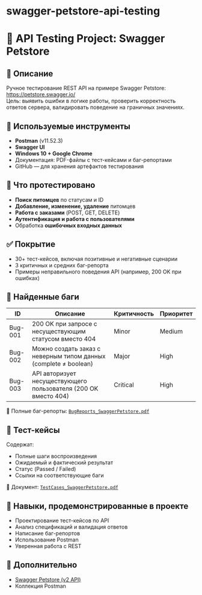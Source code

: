 # swagger-petstore-api-testing
# 🧪 API Testing Project: Swagger Petstore

## 📌 Описание
Ручное тестирование REST API на примере Swagger Petstore: https://petstore.swagger.io/  
Цель: выявить ошибки в логике работы, проверить корректность ответов сервера, валидировать поведение на граничных значениях.

## 🧰 Используемые инструменты
- **Postman** (v11.52.3)
- **Swagger UI**
- **Windows 10 + Google Chrome**
- Документация: PDF-файлы с тест-кейсами и баг-репортами
- GitHub — для хранения артефактов тестирования

## 📝 Что протестировано
- **Поиск питомцев** по статусам и ID
- **Добавление, изменение, удаление** питомцев
- **Работа с заказами** (POST, GET, DELETE)
- **Аутентификация и работа с пользователями**
- Обработка **ошибочных входных данных**

## ✅ Покрытие
- 30+ тест-кейсов, включая позитивные и негативные сценарии
- 3 критичных и средних баг-репорта
- Примеры неправильного поведения API (например, 200 OK при ошибках)

## 🐞 Найденные баги
| ID      | Описание                                                                 | Критичность | Приоритет |
|---------|--------------------------------------------------------------------------|-------------|------------|
| Bug-001 | 200 OK при запросе с несуществующим статусом вместо 404                 | Minor       | Medium     |
| Bug-002 | Можно создать заказ с неверным типом данных (complete ≠ boolean)        | Major       | High       |
| Bug-003 | API авторизует несуществующего пользователя (200 OK вместо 404)         | Critical    | High       |

📄 Полные баг-репорты: [`BugReports_SwaggerPetstore.pdf`](docs/BugReports_SwaggerPetstore.pdf)

## 📄 Тест-кейсы
Содержат:
- Полные шаги воспроизведения
- Ожидаемый и фактический результат
- Статус (Passed / Failed)
- Ссылки на соответствующие баги

📄 Документ: [`TestCases_SwaggerPetstore.pdf`]([docs/TestCases_SwaggerPetstore.pdf](https://github.com/Irina-Arma/swagger-petstore-api-testing/blob/main/TestCases_Swagger%20Petstore.pdf))

## 💼 Навыки, продемонстрированные в проекте
- Проектирование тест-кейсов по API
- Анализ спецификаций и валидация ответов
- Написание баг-репортов
- Использование Postman
- Уверенная работа с REST

## 📎 Дополнительно
- [Swagger Petstore (v2 API)](https://petstore.swagger.io/)
- Коллекция Postman
